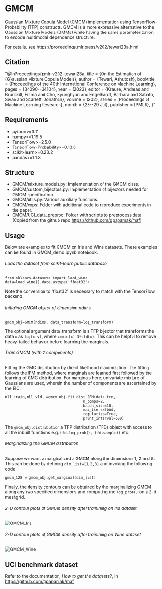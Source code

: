 # GMCM
Gaussian Mixture Copula Model (GMCM) implementation using TensorFlow-Probability (TFP) constructs. GMCM is a more expressive alternative to the Gaussian Mixture Models (GMMs) while having the same parameterization to encode multimodal dependence structure.

For details, see https://proceedings.mlr.press/v202/tewari23a.html 

## Citation
"@InProceedings{pmlr-v202-tewari23a,
  title = 	 {On the Estimation of {G}aussian Mixture Copula Models},
  author =       {Tewari, Ashutosh},
  booktitle = 	 {Proceedings of the 40th International Conference on Machine Learning},
  pages = 	 {34090--34104},
  year = 	 {2023},
  editor = 	 {Krause, Andreas and Brunskill, Emma and Cho, Kyunghyun and Engelhardt, Barbara and Sabato, Sivan and Scarlett, Jonathan},
  volume = 	 {202},
  series = 	 {Proceedings of Machine Learning Research},
  month = 	 {23--29 Jul},
  publisher =    {PMLR},
}"

## Requirements
- python>=3.7
- numpy>=1.19.5
- TensorFlow>=2.5.0
- TensorFlow-Probability>=0.13.0
- scikit-learn>=0.23.2
- pandas>=1.1.3


## Structure
- GMCM/mixture_models.py: Implementation of the GMCM class.
- GMCM/custom_bijectors.py: Implementation of bijectors needed for GMCM specification
- GMCM/utils.py: Various auxiliary functions.
- GMCM/exps: Folder with additional code to reproduce experiments in the paper.
- GMCM/UCI_data_preproc: Folder with scripts to preprocess data (Copied from the github repo https://github.com/gpapamak/maf)


## Usage
Below are examples to fit GMCM on Iris and Wine datasets. These examples can be found in GMCM_demo.ipynb notebook.

###### Load the dataset from scikit-learn public database
```
from sklearn.datasets import load_wine
data=load_wine().data.astype('float32')
```
Note the conversion to 'float32' is necessary to match with the TensorFlow backend.

###### Initialing GMCM object of dimension ndims
```
gmcm_obj=GMCM(ndims, data_transform=log_transform)
```
The optional argument data_transform is a TFP bijector that transforms the data ```x``` as ```log(x-v)```, where ```v=min(x)-3*std(x)```. This can be helpful to remove heavy-tailed behavior before learning the marginals.

###### Train GMCM (with 2 components)
Fitting the GMC distribution by direct likelihood maximization. The fitting follows the [IFM](https://open.library.ubc.ca/soa/cIRcle/collections/facultyresearchandpublications/52383/items/1.0225985) method, where marginals are learned first followed by the learning of GMC distribution. For marginals here, univariate mixture of Gaussians are used, wherein the number of components are ascertained by the BIC.  
```
nll_train,nll_vld,_=gmcm_obj.fit_dist_IFM(data_trn,
                                    n_comps=2,
                                    batch_size=10,
                                    max_iters=5000,
                                    regularize=True,
                                    print_interval=500)
```
The ```gmcm_obj.distribution``` a TFP distribution (TFD) object with access to all the inbuilt functions e.g. ```tfd.log_prob(), tfd.sample()``` etc.

###### Marginalizing the GMCM distribution
Suppose we want a marginalized a GMCM along the dimensions 1, 2 and 8. This can be done by defining ```dim_list=[1,2,8]``` and invoking the following code
```
gmcm_128 = gmcm_obj.get_marginal(dim_list)
```
Finally, the density contours can be obtained by the marginalizing GMCM along any two specified dimensions and computing the ```log_prob()``` on a 2-d meshgrid.
###### 2-D contour plots of GMCM density after trainining on Iris dataset 
![GMCM_Iris](https://user-images.githubusercontent.com/16651379/214678357-5477e50a-287a-44d6-9b28-0075f2e024d5.png)

###### 2-D contour plots of GMCM density after trainining on Wine dataset 
![GMCM_Wine](https://user-images.githubusercontent.com/16651379/214678434-2e0d38d3-6a48-45e2-8466-1fb6fbb412ad.png)


## UCI benchmark dataset
Refer to the documentation, *How to get the datasets*?, in https://github.com/gpapamak/maf

